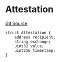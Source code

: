 # Attestation
[Git Source](https://github.com/WuEcho/pancake-transaction-oracle-hooks/blob/feca97195ce7999ef87419eab15c366c609ecf4a/src/types/Common.sol)


```solidity
struct Attestation {
    address recipient;
    string exchange;
    uint32 value;
    uint256 timestamp;
}
```

